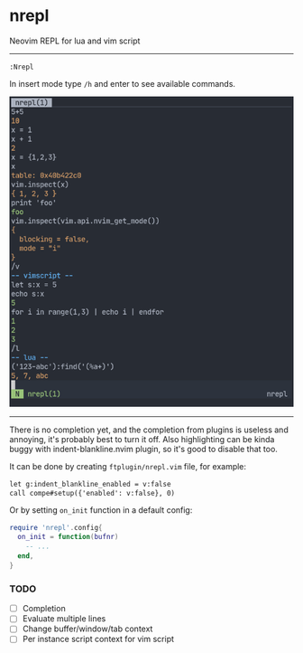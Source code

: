 # nrepl

Neovim REPL for lua and vim script

---

```
:Nrepl
```

In insert mode type `/h` and enter to see available commands.

![screenshot](media/screenshot.png)

---

There is no completion yet, and the completion from plugins is useless and
annoying, it's probably best to turn it off. Also highlighting can be kinda
buggy with indent-blankline.nvim plugin, so it's good to disable that too.

It can be done by creating `ftplugin/nrepl.vim` file, for example:
```viml
let g:indent_blankline_enabled = v:false
call compe#setup({'enabled': v:false}, 0)
```

Or by setting `on_init` function in a default config:
```lua
require 'nrepl'.config{
  on_init = function(bufnr)
    -- ...
  end,
}
```

### TODO

- [ ] Completion
- [ ] Evaluate multiple lines
- [ ] Change buffer/window/tab context
- [ ] Per instance script context for vim script
